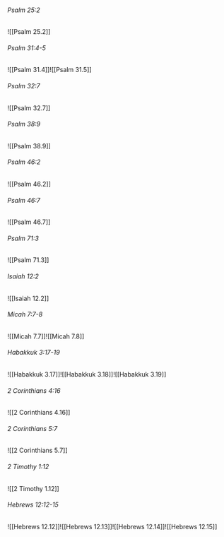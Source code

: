 ###### Psalm 25:2

![[Psalm 25.2]]

###### Psalm 31:4-5

![[Psalm 31.4]]![[Psalm 31.5]]

###### Psalm 32:7

![[Psalm 32.7]]

###### Psalm 38:9

![[Psalm 38.9]]

###### Psalm 46:2

![[Psalm 46.2]]

###### Psalm 46:7

![[Psalm 46.7]]

###### Psalm 71:3

![[Psalm 71.3]]

###### Isaiah 12:2

![[Isaiah 12.2]]

###### Micah 7:7-8

![[Micah 7.7]]![[Micah 7.8]]

###### Habakkuk 3:17-19

![[Habakkuk 3.17]]![[Habakkuk 3.18]]![[Habakkuk 3.19]]

###### 2 Corinthians 4:16

![[2 Corinthians 4.16]]

###### 2 Corinthians 5:7

![[2 Corinthians 5.7]]

###### 2 Timothy 1:12

![[2 Timothy 1.12]]

######  Hebrews 12:12-15

![[Hebrews 12.12]]![[Hebrews 12.13]]![[Hebrews 12.14]]![[Hebrews 12.15]]